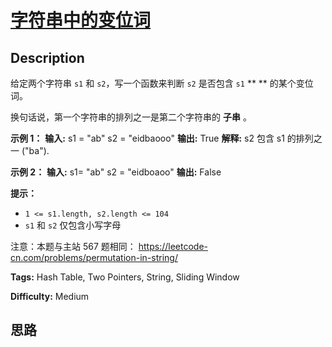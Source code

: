 # [字符串中的变位词][title]

## Description

给定两个字符串 `s1` 和 `s2`，写一个函数来判断 `s2` 是否包含 `s1` ** ** 的某个变位词。

换句话说，第一个字符串的排列之一是第二个字符串的 **子串** 。



**示例 1：**
            **输入:** s1 = "ab" s2 = "eidbaooo"    **输出:** True    **解释:** s2 包含 s1 的排列之一 ("ba").    

**示例 2：**
            **输入:** s1= "ab" s2 = "eidboaoo"    **输出:** False    



**提示：**

  * `1 <= s1.length, s2.length <= 104`
  * `s1` 和 `s2` 仅包含小写字母



注意：本题与主站 567 题相同： <https://leetcode-cn.com/problems/permutation-in-string/>


**Tags:** Hash Table, Two Pointers, String, Sliding Window

**Difficulty:** Medium

## 思路

[title]: https://leetcode-cn.com/problems/MPnaiL
